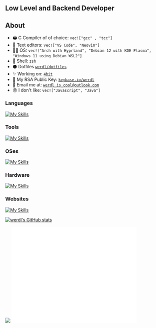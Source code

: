 ## Low Level and Backend Developer

## About
- 🖨️ C Compiler of of choice: `vec!["gcc" , "tcc"]`
- 📝 Text editors: `vec!["VS Code", "Neovim"]`
- 🧑‍💻 OS: `vec!["Arch with Hyprland", "Debian 12 with KDE Plasma", "Windows 11 using Debian WSL2"]`
- 🐚 Shell: `zsh`
- ⚫ Dotfiles [`werdl/dotfiles`](http://GitHub.com/werdl/dotfiles)
- ✨ Working on: [`4bit`](http://github.com/werdl/4bit)
- 🔐 My RSA Public Key: [`keybase.io/werdl`](https://keybase.io/werdl)
- 👥 Email me at: [`werdl_is_cool@outlook.com`](mailto:werdl_@outlook.com)
- 😠 I don't like: `vec!["Javascript", "Java"]`
### Languages
[![My Skills](https://skillicons.dev/icons?i=rust,c,py,go,cpp,bash,powershell&theme=dark)](https://skillicons.dev)
### Tools
[![My Skills](https://skillicons.dev/icons?i=vscode,neovim,vim,svg,git,github&theme=dark)](https://skillicons.dev)
### OSes
[![My Skills](https://skillicons.dev/icons?i=linux,debian,arch,raspberrypi&theme=dark)](https://skillicons.dev)
### Hardware
[![My Skills](https://skillicons.dev/icons?i=arduino,raspberrypi&theme=dark)](https://skillicons.dev)
### Websites
[![My Skills](https://skillicons.dev/icons?i=php,js,html,css,flask,jquery,replit&theme=dark)](https://skillicons.dev)

[![werdl's GitHub stats](https://github-readme-stats.vercel.app/api?username=werdl&theme=merko)](https://github.com/anuraghazra/github-readme-stats)

<img src="https://github-readme-streak-stats.herokuapp.com/?user=werdl&theme=radical&include_all_commits=true&count_private=true&theme=merko" />
<picture>
  <img src="/github-metrics.svg" alt="Metrics" width="400">
</picture>


